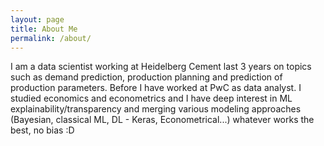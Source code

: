 ```yaml
---
layout: page
title: About Me
permalink: /about/
---
```


I am a data scientist working at Heidelberg Cement last 3 years on topics such as demand prediction, production planning and prediction of production parameters. Before I have worked at PwC as data analyst. I studied economics and econometrics and I have deep interest in ML explainability/transparency and merging various modeling approaches (Bayesian, classical ML, DL - Keras, Econometrical...) whatever works the best, no bias :D


